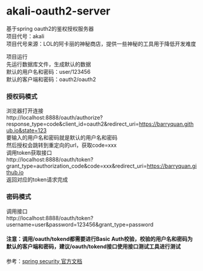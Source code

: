 # akali-oauth2-server
基于spring oauth2的鉴权授权服务器  
项目代号：akali  
项目代号来源：LOL的阿卡丽的神秘商店，提供一些神秘的工具用于降低开发难度  

项目运行  
先运行数据库文件，生成默认的数据  
默认的用户名和密码：user/123456  
默认的客户端和密码：oauth2/oauth2  
### 授权码模式 
浏览器打开连接  
http://localhost:8888/oauth/authorize?response_type=code&client_id=oauth2&redirect_uri=https://barryquan.github.io&state=123   
要输入的用户名和密码就是默认的用户名和密码  
然后授权会跳转到重定向的url，获取code=xxx  
调用token获取接口  
http://localhost:8888/oauth/token?grant_type=authorization_code&code=xxx&redirect_uri=https://barryquan.github.io  
返回对应的token请求完成  

### 密码模式 
调用接口  
http://localhost:8888/oauth/token?username=user&password=123456&grant_type=password  


#### 注意：调用/oauth/tokend都需要进行Basic Auth校验，校验的用户名和密码为默认的客户端和密码，建议/oauth/tokend接口使用接口测试工具进行测试  

参考：[spring security 官方文档](https://projects.spring.io/spring-security-oauth/docs/oauth2.html)
